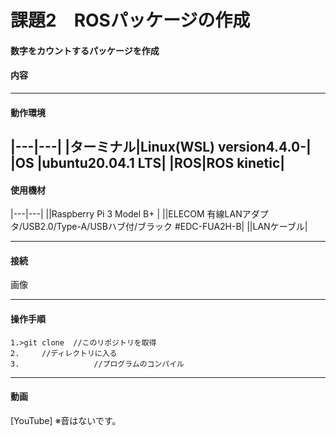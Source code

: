 # 課題2　ROSパッケージの作成
####  数字をカウントするパッケージを作成

#### 内容
	
------------------------


#### 動作環境
|---|---|
|ターミナル|Linux(WSL) version4.4.0-|
|OS |ubuntu20.04.1 LTS|
|ROS|ROS kinetic|
-----------------------
	
#### 使用機材
|---|---|
||Raspberry Pi 3 Model B+ |
||ELECOM 有線LANアダプタ/USB2.0/Type-A/USBハブ付/ブラック #EDC-FUA2H-B|
||LANケーブル|
	
------------------------
		
#### 接続

画像
		
------------------------

#### 操作手順
	1.>git clone  //このリポジトリを取得
	2.　　　//ディレクトリに入る
	3.　　　　　　　　　　//プログラムのコンパイル

	
		
------------------------

#### 動画
[YouTube]
※音はないです。
